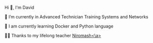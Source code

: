 Hi 👋, I'm David

🔭 I’m currently in Advanced Technician Training Systems and Networks

🌱 I am currently learning Docker and Python language

👨‍🏫 Thanks to my lifelong teacher <a href=https://github.com/Niromash>Niromash<\a>

<!---
KStoums/KStoums is a ✨ special ✨ repository because its `README.md` (this file) appears on your GitHub profile.
You can click the Preview link to take a look at your changes.
--->
